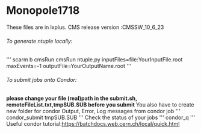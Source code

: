 # Monopole1718
These files are in lxplus.
CMS release version :CMSSW_10_6_23

###### To generate ntuple locally:
'''
scarm b
cmsRun cmsRun ntuple.py inputFiles=file:YourInputFile.root maxEvents=-1 outputFile=YourOutputName.root
'''
###### To submit jobs onto Condor:
**please change your file (real)path in the submit.sh, remoteFileList.txt,tmpSUB.SUB before you submit**
You also have to create new folder for condor Output, Error, Log messages from condor job
'''
condor_submit tmpSUB.SUB
'''
Check the status of your jobs
'''
condor_q
'''
Useful condor tutorial:https://batchdocs.web.cern.ch/local/quick.html
